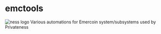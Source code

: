 # emctools
![ness logo](https://avatars0.githubusercontent.com/u/74679402?s=400&u=0a07ababf03eb9bc82f752ae99f7be44079f7330&v=4)
Various automations for Emercoin system/subsystems used by Privateness
